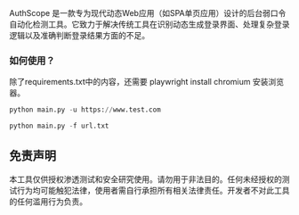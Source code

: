 AuthScope 是一款专为现代动态Web应用（如SPA单页应用）设计的后台弱口令自动化检测工具。它致力于解决传统工具在识别动态生成登录界面、处理复杂登录逻辑以及准确判断登录结果方面的不足。 

### 如何使用？

除了requirements.txt中的内容，还需要 playwright install chromium  安装浏览器。

```python
python main.py -u https://www.test.com

python main.py -f url.txt
```



## 免责声明

本工具仅供授权渗透测试和安全研究使用。请勿用于非法目的。任何未经授权的测试行为均可能触犯法律，使用者需自行承担所有相关法律责任。开发者不对此工具的任何滥用行为负责。




